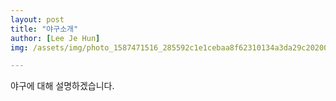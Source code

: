 ```yaml
---
layout: post
title: "야구소개"
author: [Lee Je Hun]
img: /assets/img/photo_1587471516_285592c1e1cebaa8f62310134a3da29c20200421211829.jpg

---
```

야구에 대해  설명하겠습니다.


